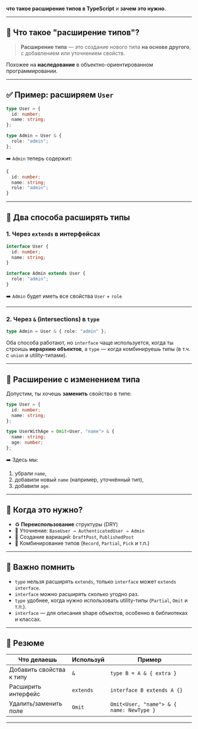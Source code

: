 **что такое расширение типов в TypeScript** и **зачем это нужно**.

---

## 🧱 Что такое "расширение типов"?

> **Расширение типа** — это создание нового типа **на основе другого**, с добавлением или уточнением свойств.

Похожее на **наследование** в объектно-ориентированном программировании.

---

## ✅ Пример: расширяем `User`

```ts
type User = {
  id: number;
  name: string;
};

type Admin = User & {
  role: "admin";
};
```

➡️ `Admin` теперь содержит:

```ts
{
  id: number;
  name: string;
  role: "admin";
}
```

---

## 🧰 Два способа расширять типы

### 1. Через `extends` в интерфейсах

```ts
interface User {
  id: number;
  name: string;
}

interface Admin extends User {
  role: "admin";
}
```

➡️ `Admin` будет иметь все свойства `User` + `role`

---

### 2. Через `&` (intersections) в `type`

```ts
type Admin = User & { role: "admin" };
```

Оба способа работают, но `interface` чаще используется, когда ты строишь **иерархию объектов**, а `type` — когда комбинируешь типы (в т.ч. с `union` и utility-типами).

---

## 🔄 Расширение с изменением типа

Допустим, ты хочешь **заменить** свойство в типе:

```ts
type User = {
  id: number;
  name: string;
};

type UserWithAge = Omit<User, "name"> & {
  name: string;
  age: number;
};
```

➡️ Здесь мы:

1. убрали `name`,
2. добавили новый `name` (например, уточнённый тип),
3. добавили `age`.

---

## 📐 Когда это нужно?

* ♻️ **Переиспользование** структуры (DRY)
* 🔐 Уточнение: `BaseUser → AuthenticatedUser → Admin`
* 🔄 Создание вариаций: `DraftPost`, `PublishedPost`
* 🔧 Комбинирование типов (`Record`, `Partial`, `Pick` и т.п.)

---

## 🧠 Важно помнить

* `type` нельзя расширять `extends`, только `interface` может `extends interface`.
* `interface` можно расширять сколько угодно раз.
* `type` удобнее, когда нужно использовать utility-типы (`Partial`, `Omit` и т.п.).
* `interface` — для описания shape объектов, особенно в библиотеках и классах.

---

## 📌 Резюме

| Что делаешь              | Используй | Пример                                   |
| ------------------------ | --------- | ---------------------------------------- |
| Добавить свойства к типу | `&`       | `type B = A & { extra }`                 |
| Расширить интерфейс      | `extends` | `interface B extends A {}`               |
| Удалить/заменить поле    | `Omit`    | `Omit<User, "name"> & { name: NewType }` |

---
